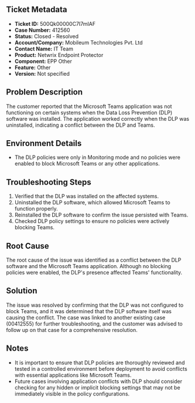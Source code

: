 ## Ticket Metadata
- **Ticket ID:** 500Qk00000C7I7mIAF
- **Case Number:** 412560
- **Status:** Closed - Resolved
- **Account/Company:** Mobileum Technologies Pvt. Ltd
- **Contact Name:** IT Team
- **Product:** Netwrix Endpoint Protector
- **Component:** EPP Other
- **Feature:** Other
- **Version:** Not specified

## Problem Description
The customer reported that the Microsoft Teams application was not functioning on certain systems when the Data Loss Prevention (DLP) software was installed. The application worked correctly when the DLP was uninstalled, indicating a conflict between the DLP and Teams.

## Environment Details
- The DLP policies were only in Monitoring mode and no policies were enabled to block Microsoft Teams or any other applications.

## Troubleshooting Steps
1. Verified that the DLP was installed on the affected systems.
2. Uninstalled the DLP software, which allowed Microsoft Teams to function properly.
3. Reinstalled the DLP software to confirm the issue persisted with Teams.
4. Checked DLP policy settings to ensure no policies were actively blocking Teams.

## Root Cause
The root cause of the issue was identified as a conflict between the DLP software and the Microsoft Teams application. Although no blocking policies were enabled, the DLP's presence affected Teams' functionality.

## Solution
The issue was resolved by confirming that the DLP was not configured to block Teams, and it was determined that the DLP software itself was causing the conflict. The case was linked to another existing case (00412555) for further troubleshooting, and the customer was advised to follow up on that case for a comprehensive resolution.

## Notes
- It is important to ensure that DLP policies are thoroughly reviewed and tested in a controlled environment before deployment to avoid conflicts with essential applications like Microsoft Teams.
- Future cases involving application conflicts with DLP should consider checking for any hidden or implicit blocking settings that may not be immediately visible in the policy configurations.